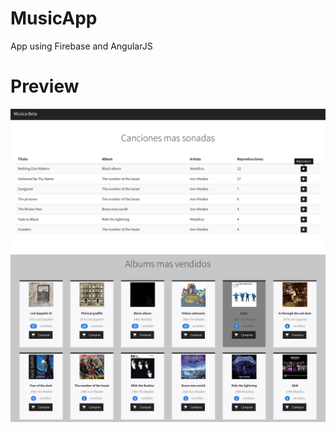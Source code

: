 # MusicApp

App using Firebase and AngularJS

# Preview

![Alt text](project_1.png?raw=true "Music")
![Alt text](project_2.png?raw=true "Albums")
